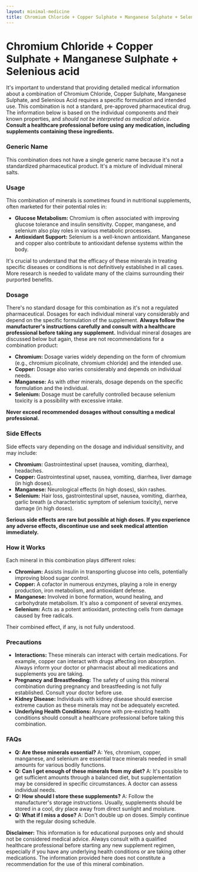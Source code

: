 ```yaml
---
layout: minimal-medicine
title: Chromium Chloride + Copper Sulphate + Manganese Sulphate + Selenious acid
---
```


# Chromium Chloride + Copper Sulphate + Manganese Sulphate + Selenious acid
It's important to understand that providing detailed medical information about a combination of Chromium Chloride, Copper Sulphate, Manganese Sulphate, and Selenious Acid requires a specific formulation and intended use. This combination is not a standard, pre-approved pharmaceutical drug.  The information below is based on the individual components and their known properties, and *should not be interpreted as medical advice*.  **Consult a healthcare professional before using any medication, including supplements containing these ingredients.**

### Generic Name

This combination does not have a single generic name because it's not a standardized pharmaceutical product.  It's a mixture of individual mineral salts.

### Usage

This combination of minerals is *sometimes* found in nutritional supplements, often marketed for their potential roles in:

* **Glucose Metabolism:** Chromium is often associated with improving glucose tolerance and insulin sensitivity.  Copper, manganese, and selenium also play roles in various metabolic processes.
* **Antioxidant Support:** Selenium is a well-known antioxidant. Manganese and copper also contribute to antioxidant defense systems within the body.


It's crucial to understand that the efficacy of these minerals in treating specific diseases or conditions is not definitively established in all cases. More research is needed to validate many of the claims surrounding their purported benefits.

### Dosage

There's no standard dosage for this combination as it's not a regulated pharmaceutical.  Dosages for each individual mineral vary considerably and depend on the specific formulation of the supplement.  **Always follow the manufacturer's instructions carefully and consult with a healthcare professional before taking any supplement.**  Individual mineral dosages are discussed below but again, these are not recommendations for a combination product:

* **Chromium:** Dosage varies widely depending on the form of chromium (e.g., chromium picolinate, chromium chloride) and the intended use.
* **Copper:**  Dosage also varies considerably and depends on individual needs.
* **Manganese:** As with other minerals, dosage depends on the specific formulation and the individual.
* **Selenium:** Dosage must be carefully controlled because selenium toxicity is a possibility with excessive intake.

**Never exceed recommended dosages without consulting a medical professional.**

### Side Effects

Side effects vary depending on the dosage and individual sensitivity, and may include:

* **Chromium:**  Gastrointestinal upset (nausea, vomiting, diarrhea), headaches.
* **Copper:**  Gastrointestinal upset, nausea, vomiting, diarrhea, liver damage (in high doses).
* **Manganese:**  Neurological effects (in high doses), skin rashes.
* **Selenium:**  Hair loss, gastrointestinal upset, nausea, vomiting, diarrhea, garlic breath (a characteristic symptom of selenium toxicity), nerve damage (in high doses).


**Serious side effects are rare but possible at high doses.  If you experience any adverse effects, discontinue use and seek medical attention immediately.**

### How it Works

Each mineral in this combination plays different roles:

* **Chromium:** Assists insulin in transporting glucose into cells, potentially improving blood sugar control.
* **Copper:**  A cofactor in numerous enzymes, playing a role in energy production, iron metabolism, and antioxidant defense.
* **Manganese:**  Involved in bone formation, wound healing, and carbohydrate metabolism.  It's also a component of several enzymes.
* **Selenium:** Acts as a potent antioxidant, protecting cells from damage caused by free radicals.

Their combined effect, if any, is not fully understood.

### Precautions

* **Interactions:**  These minerals can interact with certain medications. For example, copper can interact with drugs affecting iron absorption.  Always inform your doctor or pharmacist about all medications and supplements you are taking.
* **Pregnancy and Breastfeeding:**  The safety of using this mineral combination during pregnancy and breastfeeding is not fully established. Consult your doctor before use.
* **Kidney Disease:** Individuals with kidney disease should exercise extreme caution as these minerals may not be adequately excreted.
* **Underlying Health Conditions:**  Anyone with pre-existing health conditions should consult a healthcare professional before taking this combination.


### FAQs

* **Q: Are these minerals essential?**  A: Yes, chromium, copper, manganese, and selenium are essential trace minerals needed in small amounts for various bodily functions.
* **Q: Can I get enough of these minerals from my diet?** A:  It's possible to get sufficient amounts through a balanced diet, but supplementation may be considered in specific circumstances.  A doctor can assess individual needs.
* **Q: How should I store these supplements?** A: Follow the manufacturer's storage instructions. Usually, supplements should be stored in a cool, dry place away from direct sunlight and moisture.
* **Q: What if I miss a dose?** A:  Don't double up on doses.  Simply continue with the regular dosing schedule.


**Disclaimer:**  This information is for educational purposes only and should not be considered medical advice.  Always consult with a qualified healthcare professional before starting any new supplement regimen, especially if you have any underlying health conditions or are taking other medications.  The information provided here does not constitute a recommendation for the use of this mineral combination.
